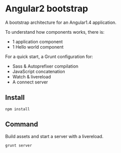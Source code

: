 Angular2 bootstrap
=======

A bootstrap architecture for an Angular1.4 application.

To understand how components works, there is:

 * 1 application component
 * 1 Hello world component
 
For a quick start, a Grunt configuration for:

 * Sass & Autoprefixer compilation
 * JavaScript concatenation
 * Watch & livereload
 * A connect server 



Install
-------

```
npm install
```


Command
-------

Build assets and start a server with a livereload.

```
grunt server
```


